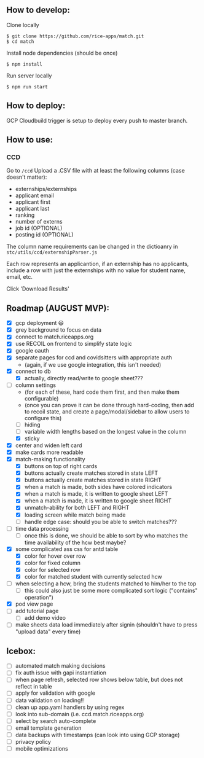 ## How to develop:

Clone locally
```
$ git clone https://github.com/rice-apps/match.git
$ cd match
```

Install node dependencies (should be once)
```
$ npm install
```

Run server locally
```
$ npm run start
```

## How to deploy:

GCP Cloudbuild trigger is setup to deploy every push to master branch.

## How to use:
### CCD
Go to `/ccd`
Upload a .CSV file with at least the following columns (case doesn't matter):
- externships/externships
- applicant email
- applicant first
- applicant last
- ranking
- number of externs
- job id (OPTIONAL)
- posting id (OPTIONAL)

The column name requirements can be changed in the dictioanry in `stc/utils/ccd/externshipParser.js`

Each row represents an applicantion, if an externship has no applicants, include a row with just the externships with no value for student name, email, etc.

Click 'Download Results'

## Roadmap (AUGUST MVP):

- [x] gcp deployment 😃
- [x] grey background to focus on data
- [x] connect to match.riceapps.org
- [x] use RECOIL on frontend to simplify state logic
- [x] google oauth
- [x] separate pages for ccd and covidsitters with appropriate auth
  - (again, if we use google integration, this isn't needed)
- [x] connect to db
  - [x] actually, directly read/write to google sheet???
- [ ] column settings
  - (for each of these, hard code them first, and then make them configurable)
  - (once you can prove it can be done through hard-coding, then add to recoil state,
    and create a page/modal/sidebar to allow users to configure this)
  - [ ] hiding
  - [ ] variable width lengths based on the longest value in the column
  - [x] sticky
- [x] center and widen left card
- [x] make cards more readable
- [x] match-making functionality
  - [x] buttons on top of right cards
  - [x] buttons actually create matches stored in state LEFT
  - [x] buttons actually create matches stored in state RIGHT
  - [x] when a match is made, both sides have colored indicators
  - [x] when a match is made, it is written to google sheet LEFT
  - [x] when a match is made, it is written to google sheet RIGHT
  - [x] unmatch-ability for both LEFT and RIGHT
  - [x] loading screen while match being made
  - [ ] handle edge case: should you be able to switch matches???
- [ ] time data processing
  - [ ] once this is done, we should be able to sort by who matches the time availability of the hcw best maybe?
- [x] some complicated ass css for antd table 
  - [x] color for hover over row
  - [x] color for fixed column
  - [x] color for selected row
  - [x] color for matched student with currently selected hcw
- [ ] when selecting a hcw, bring the students matched to him/her to the top
  - [ ] this could also just be some more complicated sort logic ("contains" operation")
- [x] pod view page
- [ ] add tutorial page
  - [ ] add demo video
- [ ] make sheets data load immediately after signin (shouldn't have to press "upload data" every time)

## Icebox:
- [ ] automated match making decisions
- [ ] fix auth issue with gapi instantiation
- [ ] when page refresh, selected row shows below table, but does not reflect in table
- [ ] apply for validation with google
- [ ] data validation on loading!!
- [ ] clean up app.yaml handlers by using regex
- [ ] look into sub-domain (i.e. ccd.match.riceapps.org)
- [ ] select by search auto-complete
- [ ] email template generation
- [ ] data backups with timestamps (can look into using GCP storage) 
- [ ] privacy policy
- [ ] mobile optimizations
